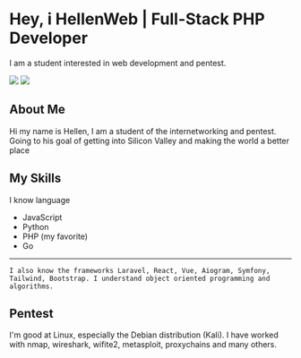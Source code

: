 # Hey, i HellenWeb | Full-Stack PHP Developer
I am a student interested in web development and pentest.

<p>
    <a href="https://t.me/YungHellen"><img src="https://img.shields.io/badge/Telegram-YungHellen-blue?style=for-the-badge&logo=appveyor"></a>
    <a href="https://github.com/HellenWeb"><img src="https://img.shields.io/badge/Github-HellenWeb-red?style=for-the-badge&logo=appveyor"></a>
</p>

## About Me
Hi my name is Hellen, I am a student of the internetworking and pentest. Going to his goal of getting into Silicon Valley and making the world a better place
## My Skills
I know language
- JavaScript
- Python
- PHP (my favorite)
- Go
-------
```
I also know the frameworks Laravel, React, Vue, Aiogram, Symfony, Tailwind, Bootstrap. I understand object oriented programming and algorithms. 
```
## Pentest
I'm good at Linux, especially the Debian distribution (Kali). I have worked with nmap, wireshark, wifite2, metasploit, proxychains and many others.


